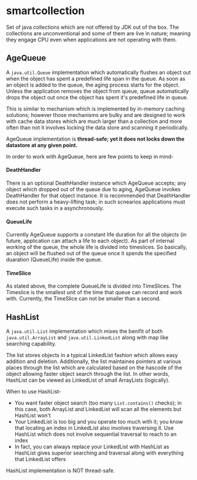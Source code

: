 # smartcollection

Set of java collections which are not offered by JDK out of the box. The collections are unconventional and some of them are live in nature; meaning they engage CPU even when applications are not operating with them.

## AgeQueue
A `java.util.Queue` implementation which automatically flushes an object out when the object has spent a predefined life span in the queue. As soon as an object is added to the queue, the aging process starts for the object. Unless the application removes the object from queue, queue automatically drops the object out once the object has spent it's predefined life in queue.

This is similar to mechanism which is implemented by in-memory caching solutions; however those mechanisms are bulky and are designed to work with cache data stores which are much larger than a collection and more often than not it involves locking the data store and scanning it periodically.

AgeQueue implementation is **thread-safe; yet it does not locks down the datastore at any given point.**

In order to work with AgeQueue, here are few points to keep in mind-

#### DeathHandler
There is an optional DeathHandler instance which AgeQueue accepts; any object which dropped out of the queue due to aging, AgeQueue invokes DeathHandler for that object instance. It is recommended that DeathHandler does not perform a heavy-lifting task; in such scnearios applications must execute such tasks in a asynchronously.

#### QueueLife
Currently AgeQueue supports a constant life  duration for all the objects (in future, application can attach a life to each object). As part of internal working of the queue, the whole life is divided into timeslices. So basically, an object will be flushed out of the queue once it spends the specified duaration (QueueLife) inside the queue.

#### TimeSlice
As stated above, the complete QueueLife is divided into TimeSlices. The Timeslice is the smallest unit of the time that queue can record and work with. Currently, the TimeSlice can not be smaller than a second.




## HashList
A `java.util.List` implementation which mixes the benifit of both `java.util.ArrayList` and `java.util.LinkedList` along with map like searching capability.

The list stores objects in a typical LinkedList fashion which allows easy addition and deletion. Additionally, the list maintaines pointers at various places through the list which are calculated based on the hascode of the object allowing faster object search through the list. In other words, HashList can be viewed as LinkedList of small ArrayLists (logically).

When to use HashList-
  * You want faster object search (too many `List.contains()` checks); in this case, both ArrayList and LinkedList will scan all the    elements but HashList won't
  * Your LinkedList is too big and you operate too much with it; you know that locating an index in LinkedList also involves traversing it. Use HashList which does not involve sequential traversal to reach to an index
  * In fact, you can always replace your LinkedList with HashList as HashList gives superior searching and traversal along with everything that LinkedList offers


HashList implementation is NOT thread-safe.
